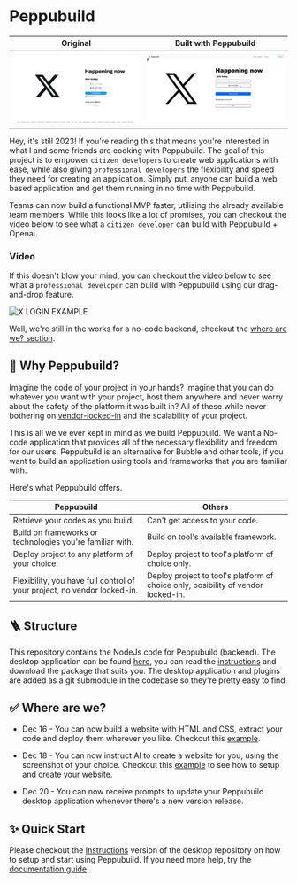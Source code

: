 # Peppubuild

Original             |  Built with Peppubuild
:-------------------------:|:-------------------------:
![Haaa](./example/twitter-login.png)  |  ![mm](./example/built-with-peppu.png)

Hey, it's still 2023! If you're reading this that means you're interested in what I and some friends are cooking with Peppubuild. The goal of this project is to empower `citizen developers` to create web applications with ease, while also giving `professional developers` the flexibility and speed they need for creating an application. Simply put, anyone can build a web based application and get them running in no time with Peppubuild. 

Teams can now build a functional MVP faster, utilising the already available team members. While this looks like a lot of promises, you can checkout the video below to see what a `citizen developer` can build with Peppubuild + Openai.

### Video

If this doesn't blow your mind, you can checkout the video below to see what a `professional developer` can build with Peppubuild using our drag-and-drop feature.

![X LOGIN EXAMPLE](./example/x-login.gif)

Well, we're still in the works for a no-code backend, checkout the [where are we? section](#where-are-we).

## 🎁 Why Peppubuild?

Imagine the code of your project in your hands? Imagine that you can do whatever you want with your project, host them anywhere and never worry about the safety of the platform it was built in? All of these while never bothering on [vendor-locked-in](https://www.cloudflare.com/learning/cloud/what-is-vendor-lock-in/#:~:text=Vendor%20lock%2Din%20refers%20to,stuck%20with%20the%20original%20vendor.) and the scalability of your project.

This is all we've ever kept in mind as we build Peppubuild. We want a No-code application that provides all of the necessary flexibility and freedom for our users. Peppubuild is an alternative for Bubble and other tools, if you want to build an application using tools and frameworks that you are familiar with.

Here's what Peppubuild offers.

| Peppubuild | Others |
| --- | --- |
| Retrieve your codes as you build. | Can't get access to your code. |
| Build on frameworks or technologies you're familiar with. | Build on tool's available framework. |
| Deploy project to any platform of your choice. | Deploy project to tool's platform of choice only. |
| Flexibility, you have full control of your project, no vendor locked-in. | Deploy project to tool's platform of choice only, posibility of vendor locked-in. |

## 🪜 Structure

This repository contains the NodeJs code for Peppubuild (backend). The desktop application can be found [here](https://github.com/hannydevelop/peppubuild-desktop), you can read the [instructions](https://github.com/hannydevelop/peppubuild-desktop#instructions) and download the package that suits you. The desktop application and plugins are added as a git submodule in the codebase so they're pretty easy to find.

## ✅ Where are we?

- Dec 16 - You can now build a website with HTML and CSS, extract your code and deploy them wherever you like. Checkout this [example](./example/Create_without_AI.md).

- Dec 18 - You can now instruct AI to create a website for you, using the screenshot of your choice. Checkout this [example](./example/Create_with_AI.md) to see how to setup and create your website.

- Dec 20 - You can now receive prompts to update your Peppubuild desktop application whenever there's a new version release.

## ✨ Quick Start

Please checkout the [Instructions](https://github.com/hannydevelop/peppubuild-desktop#instructions) version of the desktop repository on how to setup and start using Peppubuild. If you need more help, try the [documentation guide](https://docs.peppubuild.com).